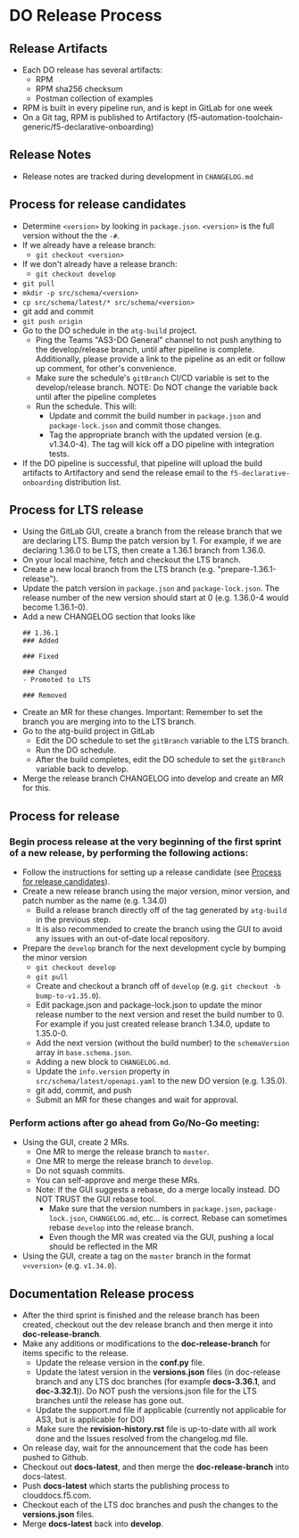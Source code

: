 # DO Release Process

## Release Artifacts
* Each DO release has several artifacts:
  * RPM
  * RPM sha256 checksum
  * Postman collection of examples
* RPM is built in every pipeline run, and is kept in GitLab for one week
* On a Git tag, RPM is published to Artifactory (f5-automation-toolchain-generic/f5-declarative-onboarding)

## Release Notes
* Release notes are tracked during development in `CHANGELOG.md`

## Process for release candidates
* Determine `<version>` by looking in `package.json`. `<version>` is the full version without the the `-#`.
* If we already have a release branch:
  * `git checkout <version>`
* If we don't already have a release branch:
  * `git checkout develop`
* `git pull`
* `mkdir -p src/schema/<version>`
* `cp src/schema/latest/* src/schema/<version>`
* git add and commit
* `git push origin`
* Go to the DO schedule in the `atg-build` project.
  * Ping the Teams "AS3-DO General" channel to not push anything to the develop/release branch, until after pipeline is complete. Additionally, please provide a link to the pipeline as an edit or follow up comment, for other's convenience.
  * Make sure the schedule's `gitBranch` CI/CD variable is set to the develop/release branch. NOTE: Do NOT change the variable back until after the pipeline completes
  * Run the schedule. This will:
    * Update and commit the build number in `package.json` and `package-lock.json` and commit those changes.
    * Tag the appropriate branch with the updated version (e.g. v1.34.0-4). The tag will kick off a DO pipeline with integration tests.
* If the DO pipeline is successful, that pipeline will upload the build artifacts to Artifactory and send the release email to the `f5-declarative-onboarding` distribution list.

## Process for LTS release
* Using the GitLab GUI, create a branch from the release branch that we are declaring LTS. Bump the patch version by 1. For example, if we are declaring 1.36.0 to be LTS, then create a 1.36.1 branch from 1.36.0.
* On your local machine, fetch and checkout the LTS branch.
* Create a new local branch from the LTS branch (e.g. "prepare-1.36.1-release").
* Update the patch version in `package.json` and `package-lock.json`.  The release number of the new version should start at 0 (e.g. 1.36.0-4 would become 1.36.1-0).
* Add a new CHANGELOG section that looks like
    ```
    ## 1.36.1
    ### Added

    ### Fixed

    ### Changed
    - Promoted to LTS

    ### Removed
    ```
* Create an MR for these changes. Important: Remember to set the branch you are merging into to the LTS branch.
* Go to the atg-build project in GitLab
  * Edit the DO schedule to set the `gitBranch` variable to the LTS branch.
  * Run the DO schedule.
  * After the build completes, edit the DO schedule to set the `gitBranch` variable back to develop.
* Merge the release branch CHANGELOG into develop and create an MR for this.

## Process for release
### Begin process release at the very beginning of the first sprint of a new release, by performing the following actions:
* Follow the instructions for setting up a release candidate (see [Process for release candidates](#Process-for-release-candidates)).
* Create a new release branch using the major version, minor version, and patch number as the name (e.g. 1.34.0)
  * Build a release branch directly off of the tag generated by `atg-build` in the previous step.
  * It is also recommended to create the branch using the GUI to avoid any issues with an out-of-date local repository.
* Prepare the `develop` branch for the next development cycle by bumping the minor version
  * `git checkout develop`
  * `git pull`
  * Create and checkout a branch off of `develop` (e.g. `git checkout -b bump-to-v1.35.0`).
  * Edit package.json and package-lock.json to update the minor release number to the next version and reset the build number to 0. For example if you just created release branch 1.34.0, update to 1.35.0-0.
  * Add the next version (without the build number) to the `schemaVersion` array in `base.schema.json`.
  * Adding a new block to `CHANGELOG.md`.
  * Update the `info.version` property in `src/schema/latest/openapi.yaml` to the new DO version (e.g. 1.35.0).
  * git add, commit, and push
  * Submit an MR for these changes and wait for approval.

### Perform actions after go ahead from Go/No-Go meeting:
* Using the GUI, create 2 MRs.
  * One MR to merge the release branch to `master`.
  * One MR to merge the release branch to `develop`.
  * Do not squash commits.
  * You can self-approve and merge these MRs.
  * Note: If the GUI suggests a rebase, do a merge locally instead. DO NOT TRUST the GUI rebase tool.
    * Make sure that the version numbers in `package.json`, `package-lock.json`, `CHANGELOG.md`, etc... is correct. Rebase can sometimes rebase `develop` into the release branch.
    * Even though the MR was created via the GUI, pushing a local should be reflected in the MR
* Using the GUI, create a tag on the `master` branch in the format `v<version>` (e.g. `v1.34.0`).

## Documentation Release process
* After the third sprint is finished and the release branch has been created, checkout out the dev release branch and then merge it into **doc-release-branch**.
* Make any additions or modifications to the **doc-release-branch** for items specific to the release.
  * Update the release version in the **conf.py** file.
  * Update the latest version in the **versions.json** files (in doc-release branch and any LTS doc branches (for example **docs-3.36.1**, and **doc-3.32.1**)). Do NOT push the versions.json file for the LTS branches until the release has gone out.
  * Update the support.md file if applicable (currently not applicable for AS3, but is applicable for DO)
  * Make sure the **revision-history.rst** file is up-to-date with all work done and the Issues resolved from the changelog.md file.
* On release day, wait for the announcement that the code has been pushed to Github.
* Checkout out **docs-latest**, and then merge the **doc-release-branch** into docs-latest.
* Push **docs-latest** which starts the publishing process to clouddocs.f5.com.
* Checkout each of the LTS doc branches and push the changes to the **versions.json** files.
* Merge **docs-latest** back into **develop**.
